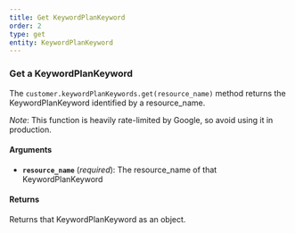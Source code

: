 ```yaml
---
title: Get KeywordPlanKeyword
order: 2
type: get
entity: KeywordPlanKeyword
---
```


### Get a KeywordPlanKeyword

The `customer.keywordPlanKeywords.get(resource_name)` method returns the KeywordPlanKeyword identified by a resource_name.

_Note_: This function is heavily rate-limited by Google, so avoid using it in production.

#### Arguments

- **`resource_name`** (_required_): The resource_name of that KeywordPlanKeyword

#### Returns

Returns that KeywordPlanKeyword as an object.
